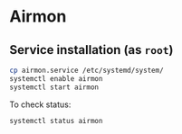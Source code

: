 # Airmon

## Service installation (as `root`)

```sh
cp airmon.service /etc/systemd/system/
systemctl enable airmon
systemctl start airmon
```

To check status:
```sh
systemctl status airmon
```